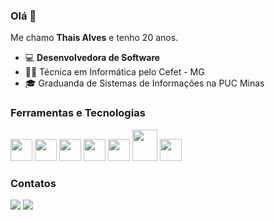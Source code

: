 ### Olá 👋

Me chamo **Thais Alves** e tenho 20 anos.
 - 💻 **Desenvolvedora de Software**
 - 👩‍💻 Técnica em Informática pelo Cefet - MG
 - 🎓 Graduanda de Sistemas de Informações na PUC Minas 

### Ferramentas e Tecnologias
<div style="display: inline_block" >
  <img src="https://cdn.jsdelivr.net/gh/devicons/devicon@latest/icons/javascript/javascript-original.svg" style="width:35px" height=35px" />
  <img src="https://cdn.jsdelivr.net/gh/devicons/devicon@latest/icons/java/java-original-wordmark.svg" style="width:35px" height=35px"/>      
  <img src="https://cdn.jsdelivr.net/gh/devicons/devicon@latest/icons/html5/html5-plain-wordmark.svg" style="width:35px" height=35px"/>   
  <img src="https://cdn.jsdelivr.net/gh/devicons/devicon@latest/icons/css3/css3-plain-wordmark.svg" style="width:35px" height=35px"/>
  <img src="https://cdn.jsdelivr.net/gh/devicons/devicon@latest/icons/spring/spring-original-wordmark.svg" style="width:35px" height=35px"/>
  <img src="https://cdn.jsdelivr.net/gh/devicons/devicon@latest/icons/angular/angular-original.svg" style="width:40px" height=50px"/>        
  <img src="https://cdn.jsdelivr.net/gh/devicons/devicon@latest/icons/php/php-original.svg" style="width:35px" height=35px"/>
          

### Contatos
<div>
  <a href="https://www.linkedin.com/in/tha%C3%ADsalves/" target="_blank"><img loading="lazy" src="https://img.shields.io/badge/-LinkedIn-%230077B5?style=for-the-badge&logo=linkedin&logoColor=white" target="_blank"></a>   
  <a href = "mailto:alvesthais406@gmail.com"><img loading="lazy" src="https://img.shields.io/badge/Gmail-D14836?style=for-the-badge&logo=gmail&logoColor=white" target="_blank"></a></div>
  



